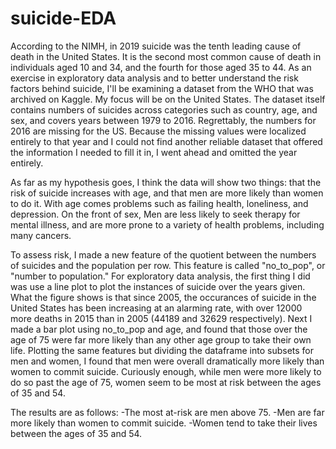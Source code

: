 # suicide-EDA
According to the NIMH, in 2019 suicide was the tenth leading cause of death in the United States. It is the second most common cause of death in individuals aged 10 and 34, and the fourth for those aged 35 to 44. As an exercise in exploratory data analysis and to better understand the risk factors behind suicide, I'll be examining a dataset from the WHO that was archived on Kaggle. My focus will be on the United States. The dataset itself contains numbers of suicides across categories such as country, age, and sex, and covers years between 1979 to 2016. Regrettably, the numbers for 2016 are missing for the US. Because the missing values were localized entirely to that year and I could not find another
reliable dataset that offered the information I needed to fill it in, I went ahead and omitted the year entirely. 

As far as my hypothesis goes, I think the data will show two things: that the risk of suicide increases with age, and that men are more likely than women to do it. With age comes problems such as failing health, loneliness, and depression. On the front of sex, Men are less likely to seek therapy for mental illness, and are more prone to a variety of health problems, including many cancers.

To assess risk, I made a new feature of the quotient between the numbers of suicides and the population per row. This feature is called "no_to_pop", or "number to population." For exploratory data analysis, the first thing I did was use a line plot to plot the instances of suicide over the years given. What the figure shows is that since 2005, the occurances of suicide in the United States has been increasing at an alarming rate, with over 12000 more deaths in 2015 than in 2005 (44189 and 32629 respectively). 
Next I made a bar plot using no_to_pop and age, and found that those over the age of 75 were far more likely than any other age group to take their own life. Plotting the same features but dividing the dataframe into subsets for men and women, I found that men were overall dramatically more likely than women to commit suicide. Curiously enough, while men were more likely to do so past the age of 75, women seem to be most at risk between the ages of 35 and 54.

The results are as follows: 
-The most at-risk are men above 75.
-Men are far more likely than women to commit suicide.
-Women tend to take their lives between the ages of 35 and 54.
